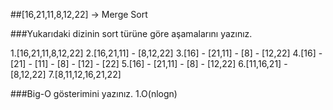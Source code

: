 ##[16,21,11,8,12,22] -> Merge Sort

###Yukarıdaki dizinin sort türüne göre aşamalarını yazınız.

1.[16,21,11,8,12,22]
2.[16,21,11] - [8,12,22]
3.[16] - [21,11] - [8] - [12,22]
4.[16] - [21] - [11] - [8] - [12] - [22]
5.[16] - [21,11] - [8] - [12,22]
6.[11,16,21] - [8,12,22]
7.[8,11,12,16,21,22]

###Big-O gösterimini yazınız.
1.O(nlogn)